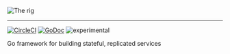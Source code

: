 ![The rig](https://user-images.githubusercontent.com/379404/28292002-37f75ab6-6b1b-11e7-9a66-c7ee9711e8f4.png)

---

[![CircleCI](https://circleci.com/gh/Preetam/rig.svg?style=svg)](https://circleci.com/gh/Preetam/rig) [![GoDoc](https://godoc.org/github.com/Preetam/rig?status.svg)](https://godoc.org/github.com/Preetam/rig) ![experimental](https://img.shields.io/badge/status-experimental-orange.svg)

Go framework for building stateful, replicated services
